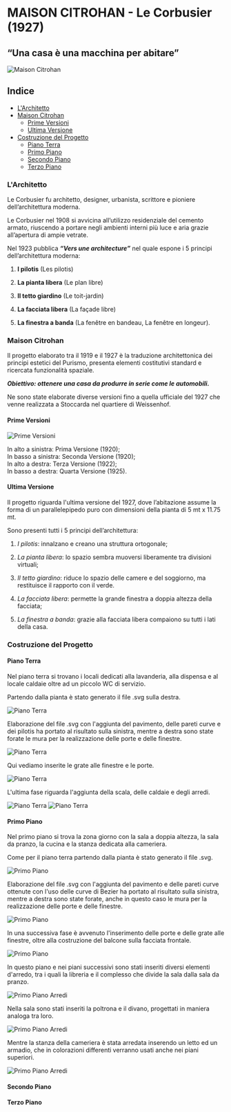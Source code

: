 # MAISON CITROHAN - Le Corbusier (1927)

## “Una casa è una macchina per abitare”

![Maison Citrohan](https://github.com/Veronicach30/projects-2016/blob/master/506920/COLLAGE.jpg)

## Indice
  - [L'Architetto](https://github.com/Veronicach30/projects-2016/blob/master/506920/README.md#larchitetto)
  - [Maison Citrohan](https://github.com/Veronicach30/projects-2016/blob/master/506920/README.md#maison-citrohan)
    -  [Prime Versioni](https://github.com/Veronicach30/projects-2016/blob/master/506920/README.md#prime-versioni)
    -  [Ultima Versione](https://github.com/Veronicach30/projects-2016/blob/master/506920/README.md#ultima-versione)
  - [Costruzione del Progetto](https://github.com/Veronicach30/projects-2016/blob/master/506920/README.md#costruzione-del-progetto)
    - [Piano Terra](https://github.com/Veronicach30/projects-2016/blob/master/506920/README.md#piano-terra)
    - [Primo Piano](https://github.com/Veronicach30/projects-2016/blob/master/506920/README.md#primo-piano)
    - [Secondo Piano](https://github.com/Veronicach30/projects-2016/blob/master/506920/README.md#secondo-piano)
    - [Terzo Piano](https://github.com/Veronicach30/projects-2016/blob/master/506920/README.md#terzo-piano)

### L'Architetto

Le Corbusier fu architetto, designer, urbanista, scrittore e pioniere dell’architettura moderna.

Le Corbusier nel 1908 si avvicina all’utilizzo residenziale del cemento armato, riuscendo a portare negli ambienti interni più luce e aria grazie all’apertura di ampie vetrate. 

Nel 1923 pubblica _**“Vers une architecture”**_ nel quale espone i 5 principi dell’architettura moderna:

1.	  **I pilotis** (Les pilotis) 

2.	  **La pianta libera** (Le plan libre) 

3.	  **Il tetto giardino** (Le toit-jardin) 

4.	  **La facciata libera** (La façade libre) 

5.	  **La finestra a banda** (La fenêtre en bandeau, La fenêtre en longeur).

### Maison Citrohan

Il progetto elaborato tra il 1919 e il 1927 è la traduzione architettonica dei principi estetici del Purismo, presenta elementi costitutivi standard e ricercata funzionalità spaziale.

_**Obiettivo: ottenere una casa da produrre in serie come le automobili.**_

Ne sono state elaborate diverse versioni fino a quella ufficiale del 1927 che venne realizzata a Stoccarda nel quartiere di Weissenhof.

#### Prime Versioni

![Prime Versioni](https://github.com/Veronicach30/projects-2016/blob/master/506920/PrimeVersioni.jpg)

In alto a sinistra: Prima Versione (1920);   
In basso a sinistra: Seconda Versione (1920);   
In alto a destra: Terza Versione (1922);   
In basso a destra: Quarta Versione (1925).

#### Ultima Versione

Il progetto riguarda l'ultima versione del 1927, dove l’abitazione assume la forma di un parallelepipedo puro con dimensioni della pianta di 5 mt x 11.75 mt.


Sono presenti tutti i 5 principi dell’architettura:

1.	_I pilotis_: innalzano e creano una struttura ortogonale; 

2.	_La pianta libera_: lo spazio sembra muoversi liberamente tra divisioni virtuali; 

3.	_Il tetto giardino_: riduce lo spazio delle camere e del soggiorno, ma restituisce il rapporto con il verde.

4.	_La facciata libera_: permette la grande finestra a doppia altezza della facciata;

5.	_La finestra a banda_: grazie alla facciata libera compaiono su tutti i lati della casa.


### Costruzione del Progetto

#### Piano Terra

Nel piano terra si trovano i locali dedicati alla lavanderia, alla dispensa e al locale caldaie oltre ad un piccolo WC di servizio.

Partendo dalla pianta è stato generato il file .svg sulla destra.

![Piano Terra](https://github.com/Veronicach30/projects-2016/blob/master/506920/PiantaPianoTerra.jpg)

Elaborazione del file .svg con l'aggiunta del pavimento, delle pareti curve e dei pilotis ha portato al risultato sulla sinistra, mentre a destra sono state forate le mura per la realizzazione delle porte e delle finestre.

![Piano Terra](https://github.com/Veronicach30/projects-2016/blob/master/506920/PianoTerra1.jpg)

Qui vediamo inserite le grate alle finestre e le porte.

![Piano Terra](https://github.com/Veronicach30/projects-2016/blob/master/506920/PianoTerra2.jpg)

L'ultima fase riguarda l'aggiunta della scala, delle caldaie e degli arredi.

![Piano Terra](https://github.com/Veronicach30/projects-2016/blob/master/506920/PianoTerraInterni2.jpg)
![Piano Terra](https://github.com/Veronicach30/projects-2016/blob/master/506920/PianoTerraInterni1.jpg)

#### Primo Piano


Nel primo piano si trova la zona giorno con la sala a doppia altezza, la sala da pranzo, la cucina e la stanza dedicata alla cameriera.

Come per il piano terra partendo dalla pianta è stato generato il file .svg.

![Primo Piano](https://github.com/Veronicach30/projects-2016/blob/master/506920/PiantaPrimoPiano.jpg)

Elaborazione del file .svg con l'aggiunta del pavimento e delle pareti curve ottenute con l'uso delle curve di Bezier ha portato al risultato sulla sinistra, mentre a destra sono state forate, anche in questo caso le mura per la realizzazione delle porte e delle finestre.

![Primo Piano](https://github.com/Veronicach30/projects-2016/blob/master/506920/PrimoPiano1.jpg)

In una successiva fase è avvenuto l'inserimento delle porte e delle grate alle finestre, oltre alla costruzione del balcone sulla facciata frontale.

![Primo Piano](https://github.com/Veronicach30/projects-2016/blob/master/506920/PrimoPiano2.jpg)

In questo piano e nei piani successivi sono stati inseriti diversi elementi d'arredo, tra i quali la libreria e il complesso che divide la sala dalla sala da pranzo.

![Primo Piano Arredi](https://github.com/Veronicach30/projects-2016/blob/master/506920/Lib_Complesso.jpg)

Nella sala sono stati inseriti la poltrona e il divano, progettati in maniera analoga tra loro.

![Primo Piano Arredi](https://github.com/Veronicach30/projects-2016/blob/master/506920/Poltrona.jpg)

Mentre la stanza della cameriera è stata arredata inserendo un letto ed un armadio, che in colorazioni differenti verranno usati anche nei piani superiori.

![Primo Piano Arredi](https://github.com/Veronicach30/projects-2016/blob/master/506920/Letto_Armadio.jpg)
#### Secondo Piano
#### Terzo Piano
